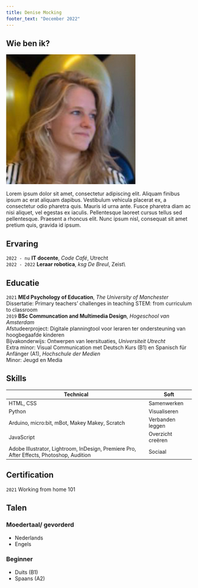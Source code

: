 ```yaml
---
title: Denise Mocking
footer_text: "December 2022"
---
```

## Wie ben ik?

<img class="profile-picture" src="profile.jpg">

Lorem ipsum dolor sit amet, consectetur adipiscing elit. Aliquam finibus ipsum ac erat aliquam dapibus. Vestibulum vehicula placerat ex, a consectetur odio pharetra quis. Mauris id urna ante. Fusce pharetra diam ac nisi aliquet, vel egestas ex iaculis. Pellentesque laoreet cursus tellus sed pellentesque. Praesent a rhoncus elit. Nunc ipsum nisl, consequat sit amet pretium quis, gravida id ipsum.

## Ervaring
`2022 - nu`
**IT docente**, *Code Café*, Utrecht\
`2022 - 2022`
**Leraar robotica**, *ksg De Breul*, Zeist\

## Educatie
`2021`
**MEd Psychology of Education**, *The University of Manchester*
Dissertatie: Primary teachers’ challenges in teaching STEM: from curriculum to classroom\
`2019`
**BSc Communcation and Multimedia Design**, *Hogeschool van Amsterdam*\
Afstudeerproject: Digitale planningtool voor leraren ter ondersteuning van hoogbegaafde kinderen\
Bijvakonderwijs: Ontwerpen van leersituaties, *Universiteit Utrecht*\
Extra minor: Visual Communication met Deutsch Kurs (B1) en Spanisch für Anfänger (A1), *Hochschule der Medien*\
Minor: Jeugd en Media

## Skills

| Technical          | Soft                 |
| ------------------ | -------------------- |
| HTML, CSS          | Samenwerken          |
| Python             | Visualiseren
| Arduino, micro:bit, mBot, Makey Makey, Scratch | Verbanden leggen |
| JavaScript         | Overzicht creëren |
| Adobe Illustrator, Lightroom, InDesign, Premiere Pro, After Effects, Photoshop, Audition | Sociaal

## Certification

`2021`
Working from home 101

## Talen
### Moedertaal/ gevorderd
- Nederlands
- Engels
### Beginner
- Duits (B1)
- Spaans (A2)
